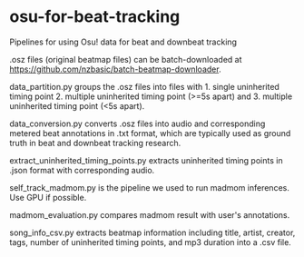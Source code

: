 # osu-for-beat-tracking
Pipelines for using Osu! data for beat and downbeat tracking

.osz files (original beatmap files) can be batch-downloaded at https://github.com/nzbasic/batch-beatmap-downloader.

data_partition.py groups the .osz files into files with 1. single uninherited timing point 2. multiple uninherited timing point (>=5s apart) and 3. multiple uninherited timing point (<5s apart).

data_conversion.py converts .osz files into audio and corresponding metered beat annotations in .txt format, which are typically used as ground truth in beat and downbeat tracking research.

extract_uninherited_timing_points.py extracts uninherited timing points in .json format with corresponding audio.

self_track_madmom.py is the pipeline we used to run madmom inferences. Use GPU if possible.

madmom_evaluation.py compares madmom result with user's annotations.

song_info_csv.py extracts beatmap information including title, artist, creator, tags, number of uninherited timing points, and mp3 duration into a .csv file.
